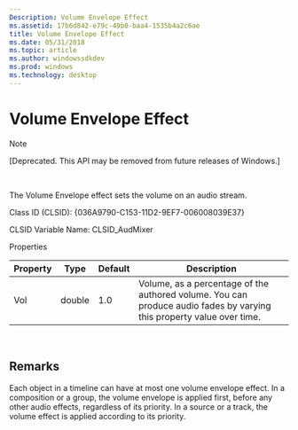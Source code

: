 ```yaml
---
Description: Volume Envelope Effect
ms.assetid: 17b6d842-e79c-49b0-baa4-1535b4a2c6ae
title: Volume Envelope Effect
ms.date: 05/31/2018
ms.topic: article
ms.author: windowssdkdev
ms.prod: windows
ms.technology: desktop
---
```


# Volume Envelope Effect

> [!Note]  
> \[Deprecated. This API may be removed from future releases of Windows.\]

 

The Volume Envelope effect sets the volume on an audio stream.

Class ID (CLSID): {036A9790-C153-11D2-9EF7-006008039E37}

CLSID Variable Name: CLSID\_AudMixer

Properties



| Property | Type   | Default | Description                                                                                                           |
|----------|--------|---------|-----------------------------------------------------------------------------------------------------------------------|
| Vol      | double | 1.0     | Volume, as a percentage of the authored volume. You can produce audio fades by varying this property value over time. |



 

## Remarks

Each object in a timeline can have at most one volume envelope effect. In a composition or a group, the volume envelope is applied first, before any other audio effects, regardless of its priority. In a source or a track, the volume effect is applied according to its priority.

 

 



